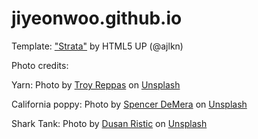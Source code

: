 # jiyeonwoo.github.io
Template: ["Strata"](https://html5up.net/strata) by HTML5 UP (@ajlkn)

Photo credits:

Yarn: Photo by <a href="https://unsplash.com/@meander_much?utm_content=creditCopyText&utm_medium=referral&utm_source=unsplash">Troy Reppas</a> on <a href="https://unsplash.com/photos/a-group-of-different-colored-ice-cream-cones-3mMMpyb_rGw?utm_content=creditCopyText&utm_medium=referral&utm_source=unsplash">Unsplash</a>

California poppy: Photo by <a href="https://unsplash.com/@spencer_demera?utm_content=creditCopyText&utm_medium=referral&utm_source=unsplash">Spencer DeMera</a> on <a href="https://unsplash.com/photos/a-field-of-orange-flowers-with-a-blue-sky-in-the-background-UJ6UjlGRJPw?utm_content=creditCopyText&utm_medium=referral&utm_source=unsplash">Unsplash</a>
      
Shark Tank: Photo by <a href="https://unsplash.com/@maximus23?utm_content=creditCopyText&utm_medium=referral&utm_source=unsplash">Dusan Ristic</a> on <a href="https://unsplash.com/photos/a-shark-swimming-in-water-qKsdwe_Am0Q?utm_content=creditCopyText&utm_medium=referral&utm_source=unsplash">Unsplash</a>
      
